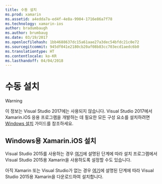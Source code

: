 ```yaml
---
title: 수동 설치
ms.prod: xamarin
ms.assetid: a4edda7a-ed4f-4e8a-9904-1716e86a7f78
ms.technology: xamarin-ios
author: bradumbaugh
ms.author: brumbaug
ms.date: 03/19/2017
ms.openlocfilehash: 1bb4688637dc15a61aae27a3dec54bfdc21c0e72
ms.sourcegitcommit: 945df041e2180cb20af08b83cc703ecd1aedc6b0
ms.translationtype: HT
ms.contentlocale: ko-KR
ms.lasthandoff: 04/04/2018
---
```

# <a name="manual-installation"></a>수동 설치

> [!WARNING]
> 이 정보는 Visual Studio 2017에는 사용되지 않습니다. Visual Studio 2017에서 Xamarin.iOS 응용 프로그램을 개발하는 데 필요한 모든 구성 요소를 설치하려면 [Windows 설치](~/ios/get-started/installation/windows/index.md#windowsinstallation) 가이드를 참조하세요.

## <a name="install-xamarinios-for-windows"></a>Windows용 Xamarin.iOS 설치

Visual Studio 2015를 사용하는 경우 [여기](https://msdn.microsoft.com/en-us/library/mt488769.aspx#Anchor_4)에 설명된 단계에 따라 설치 프로그램에서 Visual Studio 2015용 Xamarin을 사용하도록 설정할 수도 있습니다.

아직 Xamarin 또는 Visual Studio가 없는 경우 [여기](https://msdn.microsoft.com/en-us/library/mt613162.aspx)에 설명된 단계에 따라 Visual Studio 2015용 Xamarin을 다운로드하여 설치합니다.
